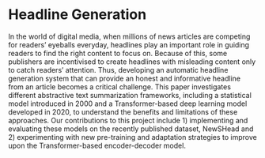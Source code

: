 # Headline Generation

In the world of digital media, when millions of news articles are competing for readers’ eyeballs everyday, headlines play an important role in guiding readers to find the right content to focus on. Because of this, some publishers are incentivised to create headlines with misleading content only to catch readers’ attention. Thus, developing an automatic headline generation system that can provide an honest and informative headline from an article becomes a critical challenge. This paper investigates different abstractive text summarization frameworks, including a statistical model introduced in 2000 and a Transformer-based deep learning model developed in 2020, to understand the benefits and limitations of these approaches. Our contributions to this project include 1) implementing and evaluating these models on the recently published dataset, NewSHead and 2) experimenting with new pre-training and adaptation strategies to improve upon the Transformer-based encoder-decoder model.
